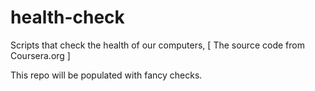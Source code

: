 # health-check
Scripts that check the health of our computers, [ The source code from Coursera.org ]

This repo will be populated with fancy checks.
